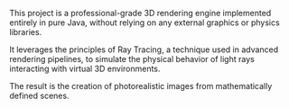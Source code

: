 This project is a professional-grade 3D rendering engine implemented entirely in pure Java, without relying on any external graphics or physics libraries.

It leverages the principles of Ray Tracing, a technique used in advanced rendering pipelines, to simulate the physical behavior of light rays interacting with virtual 3D environments. 

The result is the creation of photorealistic images from mathematically defined scenes.
